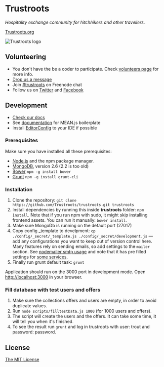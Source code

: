 # Trustroots
_Hospitality exchange community for hitchhikers and other travellers._

[Trustroots.org](https://www.trustroots.org/)

![Trustroots logo](https://raw.githubusercontent.com/Trustroots/trustroots/master/public/modules/core/img/logo/color-green.png)

## Volunteering
* You don't have the be a coder to participate. Check [volunteers page](https://github.com/Trustroots/trustroots/wiki/Volunteering) for more info.
* [Drop us a message](http://ideas.trustroots.org/contact/)
* Join [#trustroots](http://webchat.freenode.net/?channels=trustroots) on Freenode chat
* Follow us on [Twitter](https://twitter.com/trustroots) and [Facebook](https://www.facebook.com/trustroots.org)

## Development
* [Check our docs](https://github.com/Trustroots/trustroots/wiki)
* See [documentation](http://meanjs.org/docs.html) for MEAN.js boilerplate
* Install [EditorConfig](http://editorconfig.org/) to your IDE if possible

### Prerequisites
Make sure you have installed all these prerequisites:
* [Node.js](http://www.nodejs.org/download/) and the npm package manager.
* [MongoDB](http://www.mongodb.org/downloads), version 2.6 (2.2 is too old)
* [Bower](http://bower.io/)      `npm -g install bower`
* [Grunt](http://gruntjs.com/)   `npm -g install grunt-cli`

### Installation
1. Clone the repository: `git clone https://github.com/Trustroots/trustroots.git trustroots`
2. Install dependencies by running this inside **trustroots** folder: `npm install`. Note that if you run npm with sudo, it might skip installing frontend assets. You can run it manually: `bower install`.
3. Make sure MongoDb is running on the default port (27017)
4. Copy config _template to develpment: `cp ./config/_secret/_template.js ./config/_secret/development.js` — add any configurations you want to keep out of version control here. Many features rely on sending emails, so add settings to the `mailer` section. See [nodemailer smtp usage](https://github.com/andris9/nodemailer-smtp-transport#usage) and note that it has pre filled settings for [some services](https://github.com/andris9/nodemailer-smtp-transport#using-well-known-services).
5. Finally run grunt default task: `grunt`

Application should run on the 3000 port in development mode. Open [http://localhost:3000](http://localhost:3000) in your browser.

### Fill database with test users and offers
1. Make sure the collections offers and users are empty, in order to avoid duplicate values.
2. Run `node scripts/filltestData.js 1000` (for 1000 users and offers).
3. The script will create the users and the offers. It can take some time, it will tell you when it's finished.
4. To see the result run `grunt` and log in trustroots with user: trout and password: password.

## License
[The MIT License](LICENSE.md)
